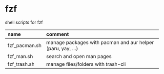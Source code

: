 # fzf

shell scripts for fzf

| name          | comment                                                     |
| :------------ | :---------------------------------------------------------- |
| fzf_pacman.sh | manage packages with pacman and aur helper (paru, yay, ...) |
| fzf_man.sh    | search and open man pages                                   |
| fzf_trash.sh  | manage files/folders with trash-cli                         |

